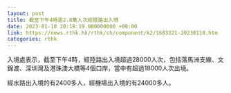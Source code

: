 ```yaml
---
layout: post
title: 截至下午4時逾2.8萬人次經陸路出入境
date: 2023-01-10 20:19:19.000000000 +08:00
link: https://news.rthk.hk/rthk/ch/component/k2/1683321-20230110.htm
categories: rthk
---
```


入境處表示，截至下午4時，經陸路出入境超過28000人次，包括落馬洲支線、文錦渡、深圳灣及港珠澳大橋等4個口岸，當中有超過18000人次出境。

經水路出入境的有2400多人，經機場出入境的有24000多人。
